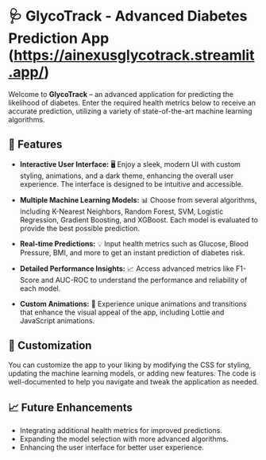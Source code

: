 # 🩺 GlycoTrack - Advanced Diabetes Prediction App (https://ainexusglycotrack.streamlit.app/)

Welcome to **GlycoTrack** – an advanced application for predicting the likelihood of diabetes. Enter the required health metrics below to receive an accurate prediction, utilizing a variety of state-of-the-art machine learning algorithms.

## 🌟 Features

- **Interactive User Interface:** 🖥️ Enjoy a sleek, modern UI with custom styling, animations, and a dark theme, enhancing the overall user experience. The interface is designed to be intuitive and accessible.

- **Multiple Machine Learning Models:** 📊 Choose from several algorithms, including K-Nearest Neighbors, Random Forest, SVM, Logistic Regression, Gradient Boosting, and XGBoost. Each model is evaluated to provide the best possible prediction.

- **Real-time Predictions:** 💡 Input health metrics such as Glucose, Blood Pressure, BMI, and more to get an instant prediction of diabetes risk.

- **Detailed Performance Insights:** 📈 Access advanced metrics like F1-Score and AUC-ROC to understand the performance and reliability of each model.

- **Custom Animations:** 🎨 Experience unique animations and transitions that enhance the visual appeal of the app, including Lottie and JavaScript animations.

## 🎨 Customization

You can customize the app to your liking by modifying the CSS for styling, updating the machine learning models, or adding new features. The code is well-documented to help you navigate and tweak the application as needed.

## 📈 Future Enhancements

- Integrating additional health metrics for improved predictions.
- Expanding the model selection with more advanced algorithms.
- Enhancing the user interface for better user experience.
